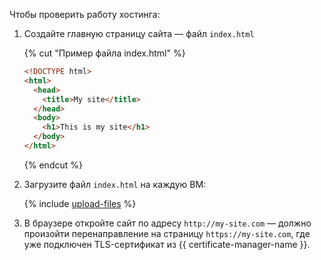 Чтобы проверить работу хостинга:

1. Создайте главную страницу сайта — файл `index.html`

    {% cut "Пример файла index.html" %}

    ```html
    <!DOCTYPE html>
    <html>
      <head>
        <title>My site</title>
      </head>
      <body>
        <h1>This is my site</h1>
      </body>
    </html>
    ```

    {% endcut %}

1. Загрузите файл `index.html` на каждую ВМ:

    {% include [upload-files](../upload-web-site-files.md) %}

1. В браузере откройте сайт по адресу `http://my-site.com` — должно произойти перенаправление на страницу `https://my-site.com`, где уже подключен TLS-сертификат из {{ certificate-manager-name }}.
